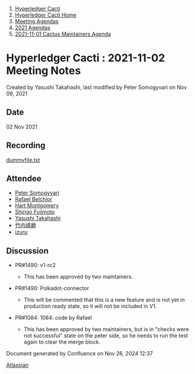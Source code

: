 1. [Hyperledger Cacti](index.html)
2. [Hyperledger Cacti Home](Hyperledger-Cacti-Home_20414469.html)
3. [Meeting Agendas](Meeting-Agendas_20414488.html)
4. [2021 Agendas](2021-Agendas_20414860.html)
5. [2021-11-01 Cactus Maintainers Agenda](2021-11-01-Cactus-Maintainers-Agenda_20415266.html)

# Hyperledger Cacti : 2021-11-02 Meeting Notes

Created by Yasushi Takahashi, last modified by Peter Somogyvari on Nov 09, 2021

## Date

02 Nov 2021

## Recording

[dummyfile.txt](attachments/20415266/20415276.txt)

## Attendee

- [Peter Somogyvari](https://lf-hyperledger.atlassian.net/wiki/people/557058:cae262a4-be99-4f5e-a36e-bf20a5c795f2?ref=confluence)
- [Rafael Belchior](https://lf-hyperledger.atlassian.net/wiki/people/712020:0476fdbd-25a2-41d4-9ba2-27de7ea0f715?ref=confluence)
- [Hart Montgomery](https://lf-hyperledger.atlassian.net/wiki/people/712020:86f447c0-86dc-43b3-ac03-6a31923bbb84?ref=confluence)
- [Shingo Fujimoto](https://lf-hyperledger.atlassian.net/wiki/people/712020:14e583f1-56ad-4e76-a373-78870fbd000f?ref=confluence)
- [Yasushi Takahashi](https://lf-hyperledger.atlassian.net/wiki/people/712020:f5c6f8a6-cbbb-4289-b94b-75a61d6ae0b4?ref=confluence)
- [竹内琢磨](https://lf-hyperledger.atlassian.net/wiki/people/70121:99daf5c8-226c-43d4-9f24-0a46a0546192?ref=confluence)
- [izuru](https://lf-hyperledger.atlassian.net/wiki/people/625569d1eee0a9006ab7e9d8?ref=confluence)

## Discussion

- PR#1490: v1-rc2
  
  - This has been approved by two maintainers.
- PR#1490: Polkadot-connector
  
  - This will be commented that this is a new feature and is not yet in production ready state, so it will not be included in V1.
- PR#1084: 1084: code by Rafael
  
  - This has been approved by two maintainers, but is in "checks were not successful" state on the peter side, so he needs to run the test again to clear the merge block.

Document generated by Confluence on Nov 26, 2024 12:37

[Atlassian](http://www.atlassian.com/)
